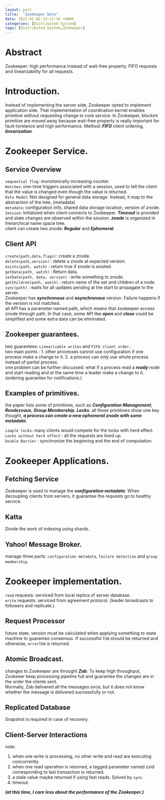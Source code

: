 ```yaml
---
layout: post
title:  "ZooKeeper Note"
date: 2021-01-02 23:17:10 +0800
categories: [Distributed System]
tags: [Distributed System,Zookeeper]
---
```

# Abstract
Zookeeper: high performance instead of wait-free property. FIFO requests and linearizability for all requests.

# Introduction.
Instead of implementing the server side, Zookeeper opted to implement application side. That implementation of coordination kernel enables primitive without requesting change to core service. In Zookeeper, blockint primitive are moved away because wait-free property is really important for fault-torelance and high performance. Method: ***FIFO*** client ordering, ***linearization***.

# Zookeeper Service.
## Service Overview
`sequential flag`: monotonically increasing counter.   
`Watches`: one-time triggers associated with a session, used to tell the client that the value is changed even though the value is returned.  
`Data Model`: Not designed for general data storage. Instead, it map to the abstraction of the tree, (metadata)  
`metadata`: configuration info, shared data storage location, version of znode.  
`Session`: Initialized when client connects to Zookeeper. ***Timeout*** is provided and state changes are observed within the session.
***znode*** is organized in hierarchical name space tree.  
client can create two znode: ***Regular*** and ***Ephemeral***.  
## Client API
`create(path,data,flags)`: create a znode.  
`delete(path,version)`  : delete a znode at expected version.  
`exists(path, watch)` : return true if znode is existed.  
`getData(path, watch)` : Return data.  
`setData(path, data, version)` : write something to znode.  
`getChildren(path, watch)` : return name of the set and children of a node.  
`sync(path)` : waits for all updates pending at the start to propagate to the server.  
Zookeeper has ***synchronous*** and ***asynchronous*** version. Failure happens if the version is not matched.  
all API has a parameter named path, which means that zookeeper access znode through path. In that case, some API like ***open*** and ***close*** could be simplified and some extra data can be eliminated.  

## Zookeeper guarantees.
two guarantees: `Linearizable writes` and `FIFO client order`..  
two main points : 1. other processes cannot use configuration if one process make a change to it. 2. a process can only use whole process instead of partial process.  
one problem can be further discussed: what if a process read a ***ready*** node and start reading and at the same time a leader make a change to it. (ordering guarantee for notifications.)  

## Examples of primitives.
the paper lists some of primitives, such as ***Configuration Management***, ***Rendezvous***, ***Group Membership***, ***Locks***. all these primitives show one key thought, ***a process can create a new ephemeral znode with some metadata***.  

`simple locks`: many clients would compete for the locks with herd effect.  
`Locks without herd effect` : all the requests are lined up.   
`Double Barrier` : synchronize the beginning and the end of computation.  

# Zookeeper Applications.
## Fetching Service
Zookeeper is used to manage the ***configuration metadata***. When decoupling clients from servers, it guarantee the requests go to healthy service.  
## Katta
Divide the work of indexing using shards.  
## Yahoo! Message Broker. 
manage three parts: `configuration metadata`, `failure detection` and `group membership`.  

# Zookeeper implementation.
`read` requests: serviced from local replica of server database.  
`write` requests: serviced from agreement protocol. (leader broadcasts to followers and replicate.)  
## Request Processor
future state, version must be calculated when applying something to state machine to guarantee consensus. If successful `TXN` should be returned and otherwise, `errorTXN` is returned.  

## Atomic Broadcast.
changes to Zookeeper are throught ***Zab***. To keep high throughput, Zookeeer keep processing pipeline full and guarantee the changes are in the order the clients sent.  
Normally, Zab delivered all the messages once, but it does not know whether the message is delivered successfully or not.  

## Replicated Database
Snapshot is required in case of recovery.  

## Client-Server Interactions
note:  
1. when one write is processing, no other write and read are executing concurrently.   
2. when one read operation is returned, a tagged parameter named zxid corresponding to last transaction is returned.  
3. a stale value maybe returned if using fast reads. Solved by `sync`.  
4. timeout.  

***(at this time, I care less about the performance of the Zookeeper.)***